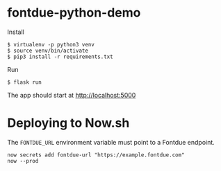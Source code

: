 # fontdue-python-demo

Install

```shell
$ virtualenv -p python3 venv
$ source venv/bin/activate
$ pip3 install -r requirements.txt
```

Run

```
$ flask run
```

The app should start at [http://localhost:5000](http://localhost:5000)


# Deploying to Now.sh

The `FONTDUE_URL` environment variable must point to a Fontdue endpoint.

``` shell
now secrets add fontdue-url "https://example.fontdue.com"
now --prod
```
